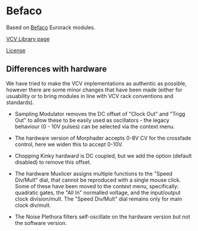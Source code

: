 # Befaco

Based on [Befaco](http://www.befaco.org/) Eurorack modules.

[VCV Library page](https://library.vcvrack.com/Befaco)

[License](LICENSE.md)


## Differences with hardware

We have tried to make the VCV implementations as authentic as possible, however there are some minor changes that have been made (either for usuability or to bring modules in line with VCV rack conventions and standards).

* Sampling Modulator removes the DC offset of "Clock Out" and "Trigg Out" to allow these to be easily used as oscillators - the legacy behaviour (0 - 10V pulses) can be selected via the context menu.

* The hardware version of Morphader accepts 0-8V CV for the crossfade control, here we widen this to accept 0-10V.

* Chopping Kinky hardward is DC coupled, but we add the option (default disabled) to remove this offset.

* The hardware Muxlicer assigns multiple functions to the "Speed Div/Mult" dial, that cannot be reproduced with a single mouse click. Some of these have been moved to the context menu, specifically: quadratic gates, the "All In" normalled voltage, and the input/output clock division/mult. The "Speed Div/Mult" dial remains only for main clock div/mult.

* The Noise Plethora filters self-oscillate on the hardware version but not the software version. 